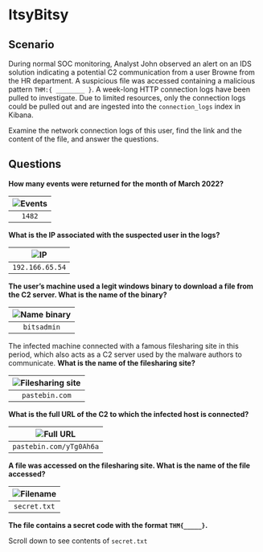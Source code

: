 # ItsyBitsy

## Scenario

During normal SOC monitoring, Analyst John observed an alert on an IDS solution indicating a potential C2 communication 
from a user Browne from the HR department. A suspicious file was accessed containing a malicious pattern 
`THM:{ ________ }`. A week-long HTTP connection logs have been pulled to investigate. Due to limited resources, 
only the connection logs could be pulled out and are ingested into the `connection_logs` index in Kibana.

Examine the network connection logs of this user, find the link and the content of the file, and answer the questions.

## Questions

**How many events were returned for the month of March 2022?**

| ![Events](/_static/images/itsybitsy1.png) |
|:----------------------------------------------:|
|                     `1482`                     |

**What is the IP associated with the suspected user in the logs?**

| ![IP](/_static/images/itsybitsy2.png) |
|:------------------------------------------:|
|              `192.166.65.54`               |

**The user’s machine used a legit windows binary to download a file from the C2 server. What is the name of the binary?**

| ![Name binary](/_static/images/itsybitsy3.png) |
|:---------------------------------------------------:|
|                     `bitsadmin`                     |

The infected machine connected with a famous filesharing site in this period, which also acts as a C2 server used by the malware authors to communicate. 
**What is the name of the filesharing site?**

| ![Filesharing site](/_static/images/itsybitsy4.png) |
|:--------------------------------------------------------:|
|                      `pastebin.com`                      |

**What is the full URL of the C2 to which the infected host is connected?**

| ![Full URL](/_static/images/itsybitsy5.png) |
|:------------------------------------------------:|
|             `pastebin.com/yTg0Ah6a`              |

**A file was accessed on the filesharing site. What is the name of the file accessed?**

| ![Filename](/_static/images/itsybitsy6.png) |
|:------------------------------------------------:|
|                   `secret.txt`                   |

**The file contains a secret code with the format `THM{_____}`.**

Scroll down to see contents of `secret.txt`

